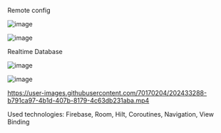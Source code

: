 Remote config

![image](https://user-images.githubusercontent.com/70170204/202432374-64768e3f-fb5f-4ef8-9b79-e869bdffe1fe.png)

![image](https://user-images.githubusercontent.com/70170204/202432415-5380f7ad-4be0-4be1-b92e-3a95f139d80a.png)

Realtime Database

![image](https://user-images.githubusercontent.com/70170204/202432572-379748da-c257-4b80-84e9-374969ccb31b.png)

![image](https://user-images.githubusercontent.com/70170204/202432616-d583d54a-bdcb-470e-ba51-c7aa38fd0ec0.png)


https://user-images.githubusercontent.com/70170204/202433288-b791ca97-4b1d-407b-8179-4c63db231aba.mp4

Used technologies: Firebase, Room, Hilt, Coroutines, Navigation, View Binding



